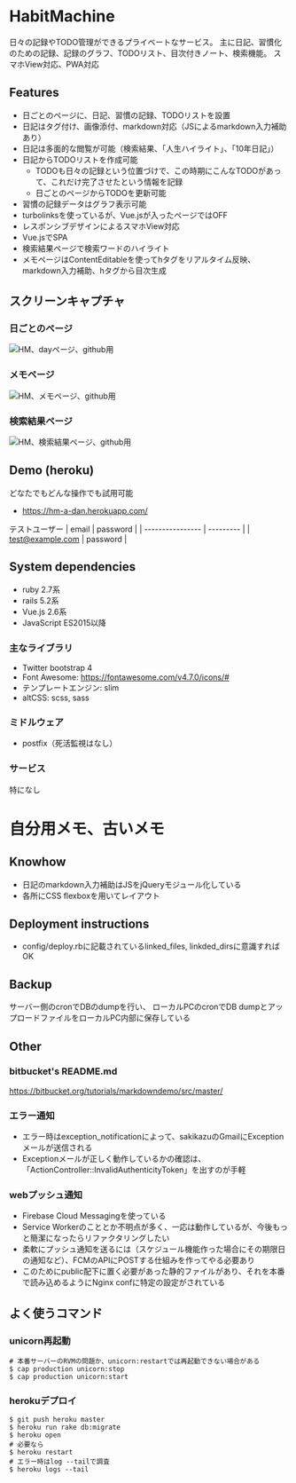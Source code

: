 HabitMachine
====

日々の記録やTODO管理ができるプライベートなサービス。
主に日記、習慣化のための記録、記録のグラフ、TODOリスト、目次付きノート、検索機能。
スマホView対応、PWA対応

## Features
* 日ごとのページに、日記、習慣の記録、TODOリストを設置
* 日記はタグ付け、画像添付、markdown対応（JSによるmarkdown入力補助あり）
* 日記は多面的な閲覧が可能（検索結果、「人生ハイライト」、「10年日記」）
* 日記からTODOリストを作成可能
  * TODOも日々の記録という位置づけで、この時期にこんなTODOがあって、これだけ完了させたという情報を記録
  * 日ごとのページからTODOを更新可能
* 習慣の記録データはグラフ表示可能
* turbolinksを使っているが、Vue.jsが入ったページではOFF
* レスポンシブデザインによるスマホView対応
* Vue.jsでSPA
* 検索結果ページで検索ワードのハイライト
* メモページはContentEditableを使ってhタグをリアルタイム反映、markdown入力補助、hタグから目次生成

## スクリーンキャプチャ
### 日ごとのページ
![HM、dayページ、github用](https://user-images.githubusercontent.com/745130/134775827-d69ab686-5aeb-420b-a1ad-dd2293140546.jpg)


### メモページ
![HM、メモページ、github用](https://user-images.githubusercontent.com/745130/124608034-59a8b500-dea9-11eb-94a2-b4b01b5614bb.jpg)


### 検索結果ページ
![HM、検索結果ページ、github用](https://user-images.githubusercontent.com/745130/124608070-5f9e9600-dea9-11eb-8392-44af41d9f329.jpg)


## Demo (heroku)
どなたでもどんな操作でも試用可能

* https://hm-a-dan.herokuapp.com/

テストユーザー
| email            | password  |
| ---------------- | --------- |
| test@example.com | password  |


## System dependencies

* ruby 2.7系
* rails 5.2系
* Vue.js 2.6系
* JavaScript ES2015以降

### 主なライブラリ
* Twitter bootstrap 4
* Font Awesome: https://fontawesome.com/v4.7.0/icons/#
* テンプレートエンジン: slim
* altCSS: scss, sass

### ミドルウェア
* postfix（死活監視はなし）

### サービス
特になし


# 自分用メモ、古いメモ

## Knowhow

* 日記のmarkdown入力補助はJSをjQueryモジュール化している
* 各所にCSS flexboxを用いてレイアウト


## Deployment instructions
* config/deploy.rbに記載されているlinked_files, linkded_dirsに意識すればOK

## Backup
サーバー側のcronでDBのdumpを行い、
ローカルPCのcronでDB dumpとアップロードファイルをローカルPC内部に保存している


## Other

### bitbucket's README.md
https://bitbucket.org/tutorials/markdowndemo/src/master/

### エラー通知
* エラー時はexception_notificationによって、sakikazuのGmailにExceptionメールが送信される
* Exceptionメールが正しく動作しているかの確認は、「ActionController::InvalidAuthenticityToken」を出すのが手軽

### webプッシュ通知
* Firebase Cloud Messagingを使っている
* Service Workerのこととか不明点が多く、一応は動作しているが、今後もっと簡潔になったらリファクタリングしたい
* 柔軟にプッシュ通知を送るには（スケジュール機能作った場合にその期限日の通知など）、FCMのAPIにPOSTする仕組みを作ってやる必要あり
* このためにpublic配下に置く必要があった静的ファイルがあり、それを本番で読み込めるようにNginx confに特定の設定がされている

## よく使うコマンド

### unicorn再起動
```
# 本番サーバーのRVMの問題か、unicorn:restartでは再起動できない場合がある
$ cap production unicorn:stop
$ cap production unicorn:start
```

### herokuデプロイ
```
$ git push heroku master
$ heroku run rake db:migrate
$ heroku open
# 必要なら
$ heroku restart
# エラー時はlog --tailで調査
$ heroku logs --tail
```

